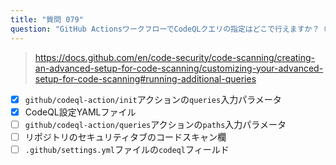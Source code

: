 ```yaml
---
title: "質問 079"
question: "GitHub ActionsワークフローでCodeQLクエリの指定はどこで行えますか？（2つ選んでください）"
---
```


> https://docs.github.com/en/code-security/code-scanning/creating-an-advanced-setup-for-code-scanning/customizing-your-advanced-setup-for-code-scanning#running-additional-queries
- [x] `github/codeql-action/init`アクションの`queries`入力パラメータ
- [x] CodeQL設定YAMLファイル
- [ ] `github/codeql-action/queries`アクションの`paths`入力パラメータ
- [ ] リポジトリのセキュリティタブのコードスキャン欄
- [ ] `.github/settings.yml`ファイルの`codeql`フィールド
